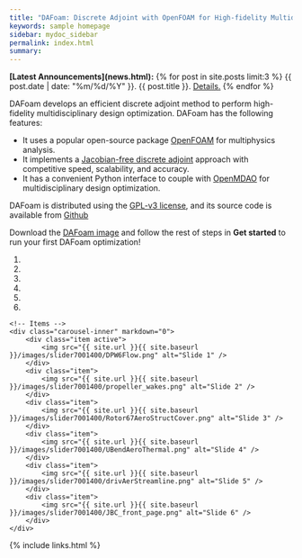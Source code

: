 ```yaml
---
title: "DAFoam: Discrete Adjoint with OpenFOAM for High-fidelity Multidisciplinary Design Optimization"
keywords: sample homepage
sidebar: mydoc_sidebar
permalink: index.html
summary:
---
```


<div markdown="span" class="alert alert-info" role="alert"><i class="fa fa-info-circle"></i> 
<b>[Latest Announcements](news.html):</b>   
{% for post in site.posts limit:3 %}
  {{ post.date | date: "%m/%d/%Y" }}. {{ post.title }}. <a href="{{ post.permalink }}">Details.</a>  
{% endfor %}
</div>

DAFoam develops an efficient discrete adjoint method to perform high-fidelity multidisciplinary design optimization. DAFoam has the following features:

- It uses a popular open-source package [OpenFOAM](https://www.openfoam.com) for multiphysics analysis.
- It implements a [Jacobian-free discrete adjoint](https://www.sciencedirect.com/science/article/abs/pii/S0376042119300120) approach with competitive speed, scalability, and accuracy.
- It has a convenient Python interface to couple with [OpenMDAO](https://openmdao.org) for multidisciplinary design optimization.

DAFoam is distributed using the [GPL-v3 license](https://www.gnu.org/licenses/gpl-3.0.en.html), and its source code is available from [Github](https://github.com/mdolab/dafoam)

Download the [DAFoam image](mydoc_get_started_download_docker.html) and follow the rest of steps in **Get started** to run your first DAFoam optimization!

<div markdown="0" id="carousel" class="carousel slide" data-ride="carousel" data-interval="2000" data-pause="hover" >
    <!-- Menu -->
    <ol class="carousel-indicators">
        <li data-target="#carousel" data-slide-to="0" class="active"></li>
        <li data-target="#carousel" data-slide-to="1"></li>
        <li data-target="#carousel" data-slide-to="2"></li>
        <li data-target="#carousel" data-slide-to="3"></li>
        <li data-target="#carousel" data-slide-to="4"></li>
        <li data-target="#carousel" data-slide-to="5"></li>
    </ol>

    <!-- Items -->
    <div class="carousel-inner" markdown="0">
        <div class="item active">
            <img src="{{ site.url }}{{ site.baseurl }}/images/slider7001400/DPW6Flow.png" alt="Slide 1" />
        </div>
        <div class="item">
            <img src="{{ site.url }}{{ site.baseurl }}/images/slider7001400/propeller_wakes.png" alt="Slide 2" />
        </div>
        <div class="item">
            <img src="{{ site.url }}{{ site.baseurl }}/images/slider7001400/Rotor67AeroStructCover.png" alt="Slide 3" />
        </div>
        <div class="item">
            <img src="{{ site.url }}{{ site.baseurl }}/images/slider7001400/UBendAeroThermal.png" alt="Slide 4" />
        </div>
        <div class="item">
            <img src="{{ site.url }}{{ site.baseurl }}/images/slider7001400/drivAerStreamline.png" alt="Slide 5" />
        </div>    
        <div class="item">
            <img src="{{ site.url }}{{ site.baseurl }}/images/slider7001400/JBC_front_page.png" alt="Slide 6" />
        </div>    
    </div>
</div>


{% include links.html %}
